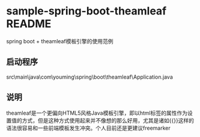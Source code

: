 # sample-spring-boot-theamleaf README
spring boot + theamleaf模板引擎的使用范例


## 启动程序
src\main\java\com\youming\spring\boot\theamleaf\Application.java

## 说明
theamleaf是一个更偏向HTML5风格Java模板引擎，即以html标签的属性作为设置值的方式，但是这种方式使用起来并不像想的那么好用，尤其是诸如{{}}这样的语法很容易和一些前端模板发生冲突。个人目前还是更建议freemarker

